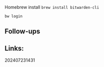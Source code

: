 Homebrew install
```brew install bitwarden-cli```

```bw login```



## Follow-ups


## Links: 



202407231431
